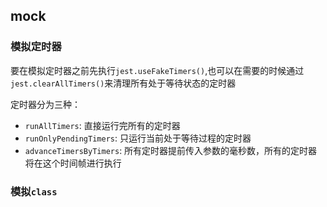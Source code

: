 ## mock
### 模拟定时器
要在模拟定时器之前先执行`jest.useFakeTimers()`,也可以在需要的时候通过`jest.clearAllTimers()`来清理所有处于等待状态的定时器

定时器分为三种：
* `runAllTimers`: 直接运行完所有的定时器
* `runOnlyPendingTimers`: 只运行当前处于等待过程的定时器
* `advanceTimersByTimers`: 所有定时器提前传入参数的毫秒数，所有的定时器将在这个时间帧进行执行

### 模拟`class`
